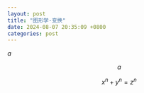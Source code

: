 ```yaml
---
layout: post
title: "图形学-变换"
date: 2024-08-07 20:35:09 +0800
categories: post
---
```


$a$

$$
a
$$

$$\begin{equation}
x^n+y^n=z^n
\end{equation}$$
